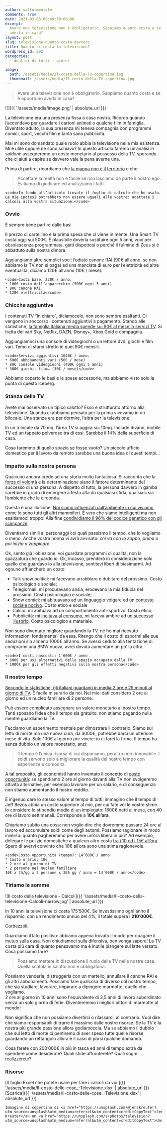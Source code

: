 ```yaml
---
author: salto.mentale
comments: true
date: 2021-02-03 09:49:50+00:00
excerpt:
  Avere una televisione non è obbligatorio. Sappiamo quanto costa e se è opportuno
  averla in casa?
layout: post
slug: televisione-quanto-costa-davvero
title: Quanto ci costa la televisione?
wordpress_id: 202
categories:
  - Analisi di tutti i giorni

image:
  path: /assets/media/Il-costo-della-TV-copertina.jpg
  thumbnail: /assets/media/Il-costo-della-TV-copertina.jpg
---
```


> Avere una televisione non è obbligatorio. Sappiamo quanto costa e se è opportuno averla in casa?


![]({{ '/assets/media/image.png' | absolute_url }})

La televisione era una presenza fissa a casa nostra. Ricordo quando l’accendevo per guardare i cartoni animati o qualche film in famiglia. Diventato adulto, la sua presenza mi teneva compagnia con programmi comici, sport, vecchi film e tanta sana pubblicità.

Mai mi sono domandato quale ruolo abbia la televisione nella mia esistenza. Mi è utile oppure ne sono schiavo? In questo articolo faremo un’analisi _in soldoni_: assegneremo un costo monetario al possesso della TV, sperando che ci aiuti a capire se davvero vale la pena averne una.

Prima di partire, ricordiamo che [la mappa non è il territorio](/la-mappa-non-e-il-territorio/) e che:

> Accettare la realtà non è facile se non lasciamo da parte il nostro ego. Evitiamo di giudicare ed analizziamo i fatti.


    <code>In fondo all’articolo trovate il foglio di calcolo che ho usato. Le mie ipotesi potrebbero non essere uguali alle vostre: adattate i calcoli alla vostra situazione.</code>

### Ovvio

È sempre bene partire dalle basi

Il prezzo di cartellino è la prima spesa che ci viene in mente. Una Smart TV costa oggi sui 500€. È plausibile doverla sostituire ogni 5 anni, vuoi per obsolescenza programmata, gatti dispettosi o perché il fulmine di Zeus si è abbattuto sulla nostra dimora.

Aggiungiamo altre semplici voci: l’odiato canone RAI (90€ all’anno, se non abbiamo la TV non si paga) ed una manciata di euro per l’elettricità ed altre eventualità, diciamo 120€ all’anno (10€ / mese).

    <code>Costi base: 220€ / anno.
    * 100€ costo dell’apparecchio (500€ ogni 5 anni)
    * 90€ canone RAI
    * 120€ elettricità</code>

### Chicche aggiuntive

I contenuti TV “in chiaro”, diciamocelo, non sono sempre esaltanti. Ci vengono in soccorso i contenuti aggiuntivi a pagamento. Stando alle statistiche, [la famiglia italiana media spende sui 90€ al mese in servizi TV](https://www.ericsson.com/it/news/3/2016/video-and-tv-the-habits-of-the-italians). Si tratta dei vari Sky, Netflix, DAZN, Disney+, Xbox Gold e compagnia.

Aggiungiamoci una console di videogiochi o un lettore dvd, giochi e film vari. Temo di starci stretto in quei 90€ mensili.

    <code>Servizi aggiuntivi 1040€ / anno.
    * 600€ abbonamenti vari (50€ / mese)
    * 80€ console videogiochi (400€ ogni 5 anni)
    * 360€ giochi, film… (30€ / mese)</code>

Abbiamo coperto le basi e le spese accessorie, ma abbiamo visto solo la punta di questo iceberg.

### Stanza della TV

Avete mai osservato un tipico salotto? Esso è strutturato attorno alla televisione. Quando ci abbiamo pensato per la prima vivevamo in un bilocale. Una stanza era per dormire, l’altra per la televisione.

In un trilocale da 70 mq, l’area TV si aggira sui 10mq. Include divano, mobile TV ed un tappeto polveroso tra di essi. Sarebbe il 14% della superficie di casa.

Cosa faremmo di quello spazio se fosse vuoto? Un piccolo ufficio domestico per il lavoro da remoto sarebbe una buona idea di questi tempi…

### Impatto sulla nostra persona

Qualcuno ancora crede ad una storia molto fantasiosa. Si racconta che la [forza di volontà](/forza-di-volonta/) e la determinazione siano il fattore determinante del successo di una persona. A dispetto di tutto, la persona davvero in gamba sarebbe in grado di emergere a testa alta da qualsiasi sfida, qualsiasi sia l’ambiente che la circonda.

Questa è una illusione. [Noi siamo influenzati dall’ambiente in cui viviamo](/interazioni-con-lambiente/), come lo sono tutti gli altri mammiferi. È vero che siamo intelligenti ma non esaltiamoci troppo! Alla fine [condividiamo il 96% del codice genetico con gli scimpanzé](https://www.nationalgeographic.com/news/2005/8/chimps-humans-96-percent-the-same-gene-study-finds).

Diventiamo simili ai personaggi coi quali passiamo il tempo, che lo vogliamo o meno. Anche vostra nonna vi avrà avvisato: _chi va con lo zoppo, prima o poi inizia a zoppicare_.

Ok, sento già l’obiezione: voi guardate programmi di qualità, non la spazzatura che guardo io. Ok, incasso, prenderò in considerazione solo quello che guardavo io alla televisione, sentitevi liberi di biasimarmi. Ad ognuno affiancherò un costo:

- Talk show politici: mi facevano arrabbiare e dubitare del prossimo. Costo psicologico e sociale;
- Telegiornali: mi procuravano ansia, erodevano la mia fiducia nel prossimo. Costo psicologico e sociale;
- Show comici: mi abituavano ad un linguaggio volgare ed un [contesto sociale nocivo](/il-giusto-lo-sbagliato-ed-il-contesto-sociale/). Costo etico e sociale
- Calcio: mi abituava ad un comportamento anti-sportivo. Costo etico;
- Pubblicità: mi [incitava al consumo](/test-rapido-per-scoprire-quanto-siamo-ingordi/), mi faceva ambire ad un [successo illusorio](/il-costo-dello-status/). Costo psicologico e materiale.

Non sono diventato migliore guardando la TV, né ho mai ricevuto informazioni fondamentali da essa. Ritengo che il costo di espormi alle sue seduzioni sia almeno 1000€ all’anno. Se avessi ceduto alla tentazione di comprarmi una BMW nuova, avrei dovuto aumentare un po’ la cifra.

    <code>I costi nascosti: 1’600€ / anno
    * 600€ per usi alternativi dello spazio occupato dalla TV
    * 1000€ per gli effetti negativi sulla nostra persona</code>

### Il nostro tempo

[Secondo le statistiche, gli italiani guardano in media 2 ore e 25 minuti al giorno di TV](https://www.wired.it/internet/web/2017/01/27/social-network-e-tv-dieta-italiani-online). È facile misurarlo da noi. Nei miei dati considero 2 ore al giorno ed un nucleo familiare di 2 persone.

Può essere complicato assegnare un valore monetario al nostro tempo. Tanti sposano l’idea che il tempo sia gratuito: non stiamo pagando nulla mentre guardiamo la TV.

Facciamo un esperimento mentale per dimostrare il contrario. Siamo sul letto di morte ma una nuova cura, da 3000€, potrebbe darci un ulteriore mese di vita. Solo 100€ al giorno per vivere: io ci farei la firma. Il tempo ha senza dubbio un valore monetario, anzi:

> Il tempo è l’unica risorsa di cui disponiamo, peraltro non rinnovabile. I soldi servono solo a migliorare la qualità del nostro tempo con esperienze e comodità.


A tal proposito, gli economisti hanno inventato il concetto di [costo opportunità](https://it.wikipedia.org/wiki/Costo_opportunit%C3%A0): se spendiamo 2 ore al giorno davanti alla TV non svolgeremo attività alternative, per esempio lavorare per un salario, e di conseguenza non stiamo aumentando il nostro reddito.

È ingenuo dare lo stesso valore al tempo di tutti: immagino che il tempo di Jeff Bezos abbia un costo superiore al mio, per cui fate voi le vostre stime. Io considero lo stipendio medio di un impiegato: 1600€ netti al mese, con 40 ore di lavoro settimanali. Corrisponde a **10€ all’ora**.

Chiariamo subito una cosa: non voglio dire che dovremmo passare 24 ore al lavoro ed accumulare soldi come degli automi. Possiamo ragionare in modo inverso: quanto pagheremmo per avere un’ora libera in più? Ad esempio, delegare le pulizie domestiche a qualcun altro costa [tra i 10 ed i 15€ all’ora](https://www.cronoshare.it/quanto-costa/pulizie-domestiche). Spero di avervi convinto che 10€ all’ora sono una stima ragionevole.

    <code>Costo opportunità (tempo): 14’600€ / anno
    * Costo orario: 10€
    * 2 ore al giorno di TV
    * 2 persone nel nucleo familiare
    10€ x 2h/gg x 2 persone x 365 gg / anno = 14’600€ / anno</code>

### Tiriamo le somme

![Il costo della televisione - Calcoli]({{ '/assets/media/Il-costo-della-televisione-Calcoli-narrow.jpg' | absolute_url }})

In 10 anni la televisione ci costa 175’500€. Se investissimo ogni anno il risparmio, con un rendimento annuo del 4%, il totale supera i **210’000€**.

Corbezzoli.

Guardiamo il lato positivo: abbiamo appena trovato il modo per ripagare il mutuo sulla casa. Non chiudiamoci sulla difensiva, ben venga sapere! La TV costa più cara di quanto pensavamo ma è inutile piangere sul latte versato. Cosa possiamo fare?

> Possiamo mettere in discussione il ruolo della TV nelle nostre case. Quella scatola in salotto non è obbligatoria.


Possiamo venderla, distruggerla con un martello, annullare il canone RAI e gli altri abbonamenti. Possiamo fare qualcosa di diverso col nostro tempo, che sia studiare, lavorare, imparare a dipingere marmotte, quello che vogliamo.  
2 ore al giorno in 10 anni sono l'equivalente di 3,5 anni di lavoro subordinato senza un solo giorno di ferie. Diventeremmo i migliori pittori di marmotte al mondo!

Non significa che non possiamo divertirci o rilassarci, al contrario. Vuol dire che siamo responsabili di trarre il massimo dalle nostre risorse. Se la TV è la nostra più grande passione allora godiamocela. Ma se abbiamo il dubbio che sul letto di morte ci pentiremo di aver speso tutte quelle risorse guardando un rettangolo allora è il caso di porsi qualche domanda.

Cosa farete con 200’000€ in più in tasca ed anni di tempo extra da spendere come desiderate? Quali sfide affronterete? Quali sogni realizzerete?

### Risorse

[Il foglio Excel che potete usare per fare i calcoli da voi:]({{ '/assets/media/Il-costo-delle-cose_-Televisione.xlsx' | absolute_url }})[Scarica]({{ '/assets/media/Il-costo-delle-cose_-Televisione.xlsx' | absolute_url }})

    Immagine di copertina di <a href="https://unsplash.com/@jenskreuter?utm_source=unsplash&utm_medium=referral&utm_content=creditCopyText">Jens Kreuter</a> on <a href="https://unsplash.com/s/photos/television?utm_source=unsplash&utm_medium=referral&utm_content=creditCopyText">Unsplash</a>
